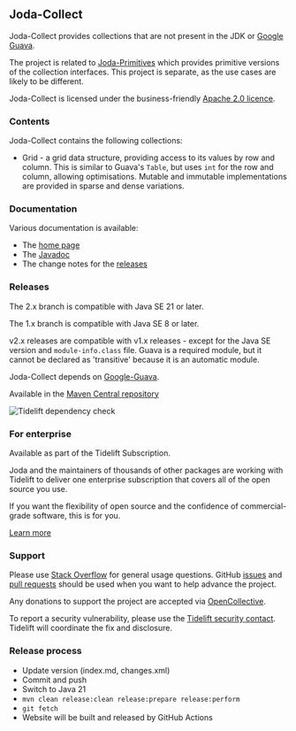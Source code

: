 Joda-Collect
------------

Joda-Collect provides collections that are not present in the JDK or [Google Guava](https://github.com/google/guava).

The project is related to [Joda-Primitives](https://www.joda.org/joda-primitives/) which provides primitive versions of the collection interfaces.
This project is separate, as the use cases are likely to be different.

Joda-Collect is licensed under the business-friendly [Apache 2.0 licence](https://www.joda.org/joda-collect/licenses.html).


### Contents

Joda-Collect contains the following collections:

* Grid - a grid data structure, providing access to its values by row and column.
This is similar to Guava's `Table`, but uses `int` for the row and column, allowing optimisations.
Mutable and immutable implementations are provided in sparse and dense variations.


### Documentation
Various documentation is available:

* The [home page](https://www.joda.org/joda-collect/)
* The [Javadoc](https://www.joda.org/joda-collect/apidocs/index.html)
* The change notes for the [releases](https://www.joda.org/joda-collect/changes-report.html)


### Releases
The 2.x branch is compatible with Java SE 21 or later.

The 1.x branch is compatible with Java SE 8 or later.

v2.x releases are compatible with v1.x releases - except for the Java SE version and `module-info.class` file.
Guava is a required module, but it cannot be declared as 'transitive' because it is an automatic module.

Joda-Collect depends on [Google-Guava](https://github.com/google/guava).

Available in the [Maven Central repository](https://search.maven.org/search?q=g:org.joda%20AND%20a:joda-collect&core=gav)

![Tidelift dependency check](https://tidelift.com/badges/github/JodaOrg/joda-collect)


### For enterprise
Available as part of the Tidelift Subscription.

Joda and the maintainers of thousands of other packages are working with Tidelift to deliver one enterprise subscription that covers all of the open source you use.

If you want the flexibility of open source and the confidence of commercial-grade software, this is for you.

[Learn more](https://tidelift.com/subscription/pkg/maven-org-joda-joda-collect?utm_source=maven-org-joda-joda-collect&utm_medium=github)


### Support
Please use [Stack Overflow](https://stackoverflow.com/search?q=joda-collect) for general usage questions.
GitHub [issues](https://github.com/JodaOrg/joda-collect/issues) and [pull requests](https://github.com/JodaOrg/joda-collect/pulls)
should be used when you want to help advance the project.

Any donations to support the project are accepted via [OpenCollective](https://opencollective.com/joda).

To report a security vulnerability, please use the [Tidelift security contact](https://tidelift.com/security).
Tidelift will coordinate the fix and disclosure.


### Release process

* Update version (index.md, changes.xml)
* Commit and push
* Switch to Java 21
* `mvn clean release:clean release:prepare release:perform`
* `git fetch`
* Website will be built and released by GitHub Actions
